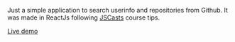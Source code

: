 Just a simple application to search userinfo and repositories from Github. It was made in ReactJs following [JSCasts](https://github.com/JSCasts/) course tips.

[Live demo](https://arojunior.github.io/studying-reactjs/public/)
